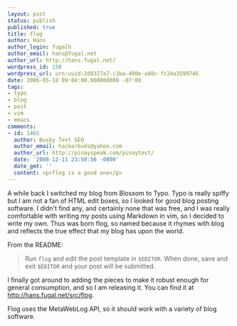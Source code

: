 ```yaml
---
layout: post
status: publish
published: true
title: flog
author: Hans
author_login: fugalh
author_email: hans@fugal.net
author_url: http://hans.fugal.net/
wordpress_id: 158
wordpress_url: urn:uuid:2d8327a7-c1ba-400e-a88c-fc24a3599746
date: 2006-05-18 09:04:00.000000000 -07:00
tags:
- typo
- blog
- post
- vim
- emacs
comments:
- id: 1465
  author: Busby Test SEO
  author_email: hackerbuds@yahoo.com
  author_url: http://pinayspeak.com/pinaytest/
  date: '2008-12-11 23:58:56 -0800'
  date_gmt: ''
  content: <p>flog is a good one</p>
---
```

<p>A while back I switched my blog from Blosxom to Typo. Typo is really spiffy but
I am not a fan of HTML edit boxes, so I looked for good blog posting software.
I didn't find any, and certainly none that was free, and I was really
comfortable with writing my posts using Markdown in vim, so I decided to write
my own. Thus was born flog, so named because it rhymes with blog and reflects
the true effect that my blog has upon the world. </p>

<p>From the README:</p>

<blockquote>
    <p>Run <code>flog</code> and edit the post template in <code>$EDITOR</code>. When done, save and exit
    <code>$EDITOR</code> and your post will be submitted.</p>
</blockquote>

<p>I finally got around to adding the pieces to make it robust enough for general
consumption, and so I am releasing it. You can find it at
<a href="http://hans.fugal.net/src/flog">http://hans.fugal.net/src/flog</a>.</p>

<p>Flog uses the MetaWebLog API, so it should work with a variety of blog software.</p>
